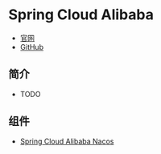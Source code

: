 # Spring Cloud Alibaba

- [官网](https://spring.io/projects/spring-cloud-alibaba)
- [GitHub](https://github.com/alibaba/spring-cloud-alibaba)



## 简介

- TODO



## 组件

- [Spring Cloud Alibaba Nacos](spring-cloud-alibaba-nacos.md)



